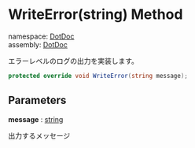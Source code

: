 ﻿# WriteError\(string\) Method

namespace: [DotDoc](../../DotDoc.md)<br />
assembly: [DotDoc](../../../DotDoc.md)

エラーレベルのログの出力を実装します。

```csharp
protected override void WriteError(string message);
```

## Parameters

__message__ : [string](https://docs.microsoft.com/dotnet/api/System.String)

出力するメッセージ

